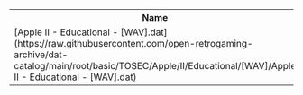 <table>
<tr><th>Name</th><th>Size</th></tr>
<tr><td>
[Apple II - Educational - [WAV].dat](https://raw.githubusercontent.com/open-retrogaming-archive/dat-catalog/main/root/basic/TOSEC/Apple/II/Educational/[WAV]/Apple II - Educational - [WAV].dat)
</td><td>25273</td></tr>
</table>
